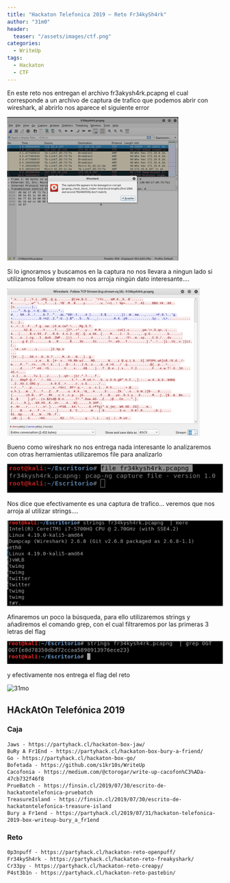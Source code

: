 ```yaml
---
title: "Hackaton Telefonica 2019 – Reto Fr34kySh4rk"
author: "31m0"
header: 
  teaser: "/assets/images/ctf.png"
categories:
  - WriteUp
tags:
  - Hackaton
  - CTF
---
```


En este reto nos entregan el archivo fr3akysh4rk.pcapng el cual corresponde a un archivo de captura de trafico que podemos abrir con wireshark, al abrirlo nos aparece el siguiente error

![Freaky Shark 1](/assets/images/post/2019/freaky1.png)

Si lo ignoramos y buscamos en la captura no nos llevara a ningun lado si utilizamos follow stream no nos arroja ningún dato interesante….

![Freaky Shark 2](/assets/images/post/2019/freaky2.png)

Bueno como wireshark no nos entrega nada interesante lo analizaremos con otras herramientas utilizaremos file para analizarlo

![Freaky Shark 3](/assets/images/post/2019/freaky3.png)

Nos dice que efectivamente es una captura de trafico… veremos que nos arroja al utilizar strings….

![Freaky Shark 4](/assets/images/post/2019/freaky4.png)

Afinaremos un poco la búsqueda, para ello utilizaremos strings y añadiremos el comando grep, con el cual filtraremos por las primeras 3 letras del flag

![Freaky Shark 5](/assets/images/post/2019/freaky5.png)

y efectivamente nos entrega el flag del reto

![31mo](https://www.hackthebox.com/badge/image/23069)

## HAckAtOn Telefónica 2019

### Caja

	Jaws - https://partyhack.cl/hackaton-box-jaw/
	BuRy A Fr1End - https://partyhack.cl/hackaton-box-bury-a-friend/
	Go - https://partyhack.cl/hackaton-box-go/
	Bofetada - https://github.com/s1kr10s/WriteUp
	Cacofonia - https://medium.com/@ctorogar/write-up-cacofon%C3%ADa-47cb732f46f8
	PrueBatch - https://finsin.cl/2019/07/30/escrito-de-hackatontelefonica-pruebatch
	TreasureIsland - https://finsin.cl/2019/07/30/escrito-de-hackatontelefonica-treasure-island
	Bury a Fr1end - https://partyhack.cl/2019/07/31/hackaton-telefonica-2019-box-writeup-bury_a_fr1end

### Reto

	0p3npuff - https://partyhack.cl/hackaton-reto-openpuff/
	Fr34kySh4rk - https://partyhack.cl/hackaton-reto-freakyshark/
	Cr33py - https://partyhack.cl/hackaton-reto-creapy/
	P4st3b1n - https://partyhack.cl/hackaton-reto-pastebin/